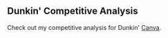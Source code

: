 ## Dunkin' Competitive Analysis  
Check out my competitive analysis for Dunkin'
[Canva](https://www.canva.com/design/DAGTpCuajZs/B3pAhrwF0PI7WIvZ1LSPcw/view?utm_content=DAGTpCuajZs&utm_campaign=designshare&utm_medium=link2&utm_source=uniquelinks&utlId=h453cce15fe).
